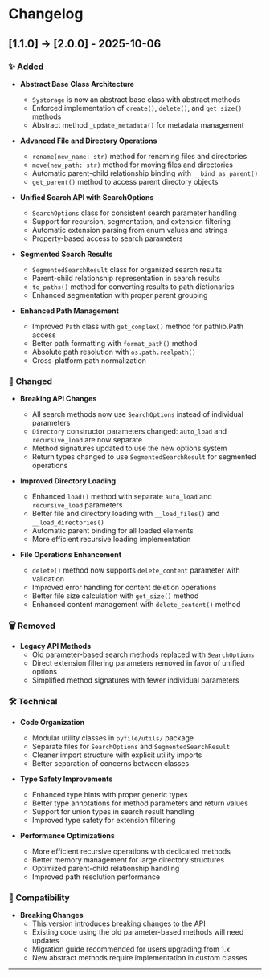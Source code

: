 # Changelog

## [1.1.0] ->  [2.0.0] - 2025-10-06

### ✨ Added
- **Abstract Base Class Architecture**
  - `Systorage` is now an abstract base class with abstract methods
  - Enforced implementation of `create()`, `delete()`, and `get_size()` methods
  - Abstract method `_update_metadata()` for metadata management

- **Advanced File and Directory Operations**
  - `rename(new_name: str)` method for renaming files and directories
  - `move(new_path: str)` method for moving files and directories
  - Automatic parent-child relationship binding with `__bind_as_parent()`
  - `get_parent()` method to access parent directory objects

- **Unified Search API with SearchOptions**
  - `SearchOptions` class for consistent search parameter handling
  - Support for recursion, segmentation, and extension filtering
  - Automatic extension parsing from enum values and strings
  - Property-based access to search parameters

- **Segmented Search Results**
  - `SegmentedSearchResult` class for organized search results
  - Parent-child relationship representation in search results
  - `to_paths()` method for converting results to path dictionaries
  - Enhanced segmentation with proper parent grouping

- **Enhanced Path Management**
  - Improved `Path` class with `get_complex()` method for pathlib.Path access
  - Better path formatting with `format_path()` method
  - Absolute path resolution with `os.path.realpath()`
  - Cross-platform path normalization

### 🔧 Changed
- **Breaking API Changes**
  - All search methods now use `SearchOptions` instead of individual parameters
  - `Directory` constructor parameters changed: `auto_load` and `recursive_load` are now separate
  - Method signatures updated to use the new options system
  - Return types changed to use `SegmentedSearchResult` for segmented operations

- **Improved Directory Loading**
  - Enhanced `load()` method with separate `auto_load` and `recursive_load` parameters
  - Better file and directory loading with `__load_files()` and `__load_directories()`
  - Automatic parent binding for all loaded elements
  - More efficient recursive loading implementation

- **File Operations Enhancement**
  - `delete()` method now supports `delete_content` parameter with validation
  - Improved error handling for content deletion operations
  - Better file size calculation with `get_size()` method
  - Enhanced content management with `delete_content()` method

### 🗑️ Removed
- **Legacy API Methods**
  - Old parameter-based search methods replaced with `SearchOptions`
  - Direct extension filtering parameters removed in favor of unified options
  - Simplified method signatures with fewer individual parameters

### 🛠️ Technical
- **Code Organization**
  - Modular utility classes in `pyfile/utils/` package
  - Separate files for `SearchOptions` and `SegmentedSearchResult`
  - Cleaner import structure with explicit utility imports
  - Better separation of concerns between classes

- **Type Safety Improvements**
  - Enhanced type hints with proper generic types
  - Better type annotations for method parameters and return values
  - Support for union types in search result handling
  - Improved type safety for extension filtering

- **Performance Optimizations**
  - More efficient recursive operations with dedicated methods
  - Better memory management for large directory structures
  - Optimized parent-child relationship handling
  - Improved path resolution performance

### 🔄 Compatibility
- **Breaking Changes**
  - This version introduces breaking changes to the API
  - Existing code using the old parameter-based methods will need updates
  - Migration guide recommended for users upgrading from 1.x
  - New abstract methods require implementation in custom classes

---


